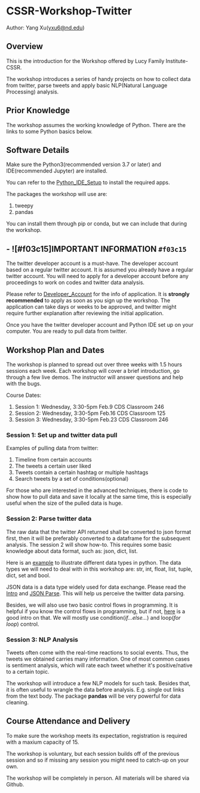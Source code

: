 # CSSR-Workshop-Twitter
Author: Yang Xu(yxu6@nd.edu)

## Overview

This is the introduction for the Workshop offered by Lucy Family Institute-CSSR.

The workshop introduces a series of handy projects on how to collect data from twitter, parse tweets and apply basic NLP(Natural Language Processing) analysis.

## Prior Knowledge

The workshop assumes the working knowledge of Python. There are the links to some Python basics below.

## Software Details

Make sure the Python3(recommended version 3.7 or later) and IDE(recommended Jupyter) are installed.

You can refer to the [Python_IDE_Setup](https://github.com/Lucy-Family-Institute/CSSR-Workshop-Twitter/blob/master/Python_IDE_Setup.md) to install the required apps.

The packages the workshop will use are:
1. tweepy
2. pandas

You can install them through pip or conda, but we can include that during the workshop.

## - ![#f03c15]IMPORTANT INFORMATION `#f03c15`

The twitter developer account is a must-have. The developer account based on a regular twitter account. It is assumed you already have a regular twitter account. You will need to apply for a developer account before any proceedings to work on codes and twitter data analysis.

Please refer to [Developer_Account](https://github.com/Lucy-Family-Institute/CSSR-Workshop-Twitter/blob/master/Developer_Account.md) for the info of application. It is **strongly recommended** to apply as soon as you sign up the workshop. The application can take days or weeks to be approved, and twitter might require further explanation after reviewing the initial application.

Once you have the twitter developer account and Python IDE set up on your computer. You are ready to pull data from twitter.

## Workshop Plan and Dates
The workshop is planned to spread out over three weeks with 1.5 hours sessions each week. Each workshop will cover a brief introduction, go through a few live demos. The instructor will answer questions and help with the bugs.

Course Dates:
1. Session 1: Wednesday, 3:30-5pm Feb.9 CDS Classroom 246
2. Session 2: Wednesday, 3:30-5pm Feb.16 CDS Classroom 125
3. Session 3: Wednesday, 3:30-5pm Feb.23 CDS Classroom 246

### Session 1: Set up and twitter data pull

Examples of pulling data from twitter:

1. Timeline from certain accounts
2. The tweets a certain user liked
3. Tweets contain a certain hashtag or multiple hashtags
4. Search tweets by a set of conditions(optional)

For those who are interested in the advanced techniques, there is code to show how to pull data and save it locally at the same time, this is especially useful when the size of the pulled data is huge.


### Session 2: Parse twitter data

The raw data that the twitter API returned shall be converted to json format first, then it will be preferably converted to a dataframe for the subsequent analysis. The session 2 will show how-to. This requires some basic knowledge about data format, such as: json, dict, list.

Here is an [example](https://www.w3schools.com/python/python_datatypes.asp) to illustrate different data types in python. The data types we will need to deal with in this workshop are: str, int, float, list, tuple, dict, set and bool.

JSON data is a data type widely used for data exchange. Please read the [Intro](https://www.w3schools.com/js/js_json_intro.asp) and [JSON Parse](https://www.w3schools.com/js/js_json_intro.asp). This will help us perceive the twitter data parsing.

Besides, we will also use two basic control flows in programming. It is helpful if you know the control flows in programming, but if not, [here](https://docs.python.org/3/tutorial/controlflow.html) is a good intro on that. We will mostly use condition(*if...else...*) and loop(*for loop*) control.


### Session 3: NLP Analysis

Tweets often come with the real-time reactions to social events. Thus, the tweets we obtained carries many information. One of most common cases is sentiment analysis, which will rate each tweet whether it's positive/native to a certain topic.

The workshop will introduce a few NLP models for such task. Besides that, it is often useful to wrangle the data before analysis. E.g. single out links from the text body. The package **pandas** will be very powerful for data cleaning.

## Course Attendance and Delivery

To make sure the workshop meets its expectation, registration is required with a maxium capacity of 15.

The workshop is voluntary, but each session builds off of the previous session and so if missing any session you might need to catch-up on your own.

The workshop will be completely in person. All materials will be shared via Github.

